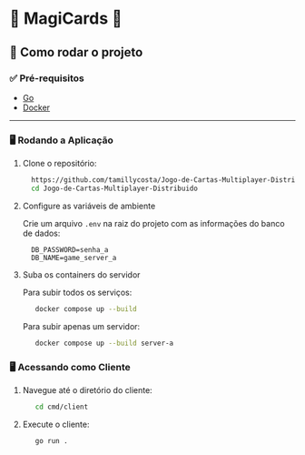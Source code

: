 # 🌟 MagiCards 🌟


## 🚀 Como rodar o projeto

### ✅ Pré-requisitos
- [Go](https://go.dev/dl/)
- [Docker](https://www.docker.com/) 

---

### 🖥️ Rodando a **Aplicação** 

1. Clone o repositório:
   ```bash
     https://github.com/tamillycosta/Jogo-de-Cartas-Multiplayer-Distribuido.git
     cd Jogo-de-Cartas-Multiplayer-Distribuido
   ```
   
2. Configure as variáveis de ambiente

   Crie um arquivo `.env` na raiz do projeto com as informações do banco de dados:
      ```env  
        DB_PASSWORD=senha_a
        DB_NAME=game_server_a
      ```
      
4. Suba os containers do servidor
   
   Para subir todos os serviços:
     ```bash  
        docker compose up --build
     ```
   Para subir apenas um servidor:
      ```bash
         docker compose up --build server-a
      ```

### 🖥️ Acessando como **Cliente**  

1. Navegue até o diretório do cliente:
   ```bash  
      cd cmd/client
   ```
   
2. Execute o cliente:
   ```bash
      go run .
   ``` 
